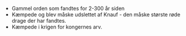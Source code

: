 - Gammel orden som fandtes for 2-300 år siden
- Kæmpede og blev måske udslettet af Knauf - den måske største røde drage der har fandtes.
- Kæmpede i krigen for kongernes arv.